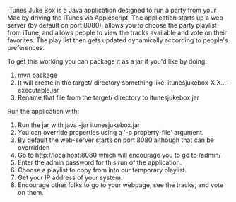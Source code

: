 iTunes Juke Box is a Java application designed to run a party from your
Mac by driving the iTunes via Applescript.  The application starts up a
web-server (by default on port 8080), allows you to choose the party
playlist from iTune, and allows people to view the tracks available
and vote on their favorites.  The play list then gets updated dynamically
according to people's preferences. 

To get this working you can package it as a jar if you'd like by doing:

 1. mvn package
 2. It will create in the target/ directory something like: itunesjukebox-X.X...-executable.jar
 3. Rename that file from the target/ directory to itunesjukebox.jar
  
Run the application with:

 1. Run the jar with java -jar itunesjukebox.jar
 2. You can override properties using a '-p property-file' argument. 
 3. By default the web-server starts on port 8080 although that can be overridden
 4. Go to http://localhost:8080 which will encourage you to go to /admin/
 5. Enter the admin password for this run of the application.
 6. Choose a playlist to copy from into our temporary playlist.
 7. Get your IP address of your system.
 8. Encourage other folks to go to your webpage, see the tracks, and vote on them.
